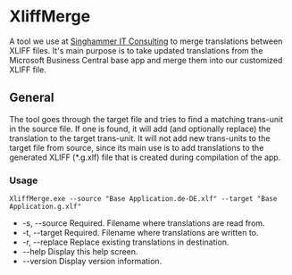 # XliffMerge
A tool we use at [Singhammer IT Consulting](https://www.singhammer.com/) to merge translations between XLIFF files. It's main purpose is to take updated translations from the Microsoft Business Central base app and merge them into our customized XLIFF file.

## General
The tool goes through the target file and tries to find a matching trans-unit in the source file. If one is found, it will add (and optionally replace) the translation to the target trans-unit. It will not add new trans-units to the target file from source, since its main use is to add translations to the generated XLIFF (*.g.xlf) file that is created during compilation of the app.

### Usage
`XliffMerge.exe --source "Base Application.de-DE.xlf" --target "Base Application.g.xlf"`

 * -s, --source     Required. Filename where translations are read from.
 * -t, --target     Required. Filename where translations are written to.
 * -r, --replace    Replace existing translations in destination.
 * --help           Display this help screen.
 * --version        Display version information.